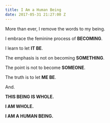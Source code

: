 ```yaml
---
title: I Am a Human Being
date: 2017-05-31 21:27:00 Z
---
```


More than ever, I remove the words to my being.

I embrace the feminine process of **BECOMING**.

I learn to let **IT BE**.

The emphasis is not on becoming **SOMETHING**.

The point is not to become **SOMEONE**.

The truth is to let **ME BE**.

And.

**THIS BEING IS WHOLE.**

**I AM WHOLE.**

**I AM A HUMAN BEING.**